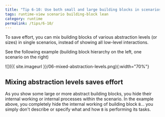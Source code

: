 ```yaml
---
title: "Tip 6-10: Use both small and large building blocks in scenarios!"
tags: runtime-view scenario building-block lean
category: runtime
permalink: /tips/6-10/
---
```


To save effort, you can mix building blocks of various abstraction
levels (or sizes)
in single scenarios, instead of showing all low-level interactions.

See the following example (building block hierarchy on the left,
  one scenario on the right)

![]({{ site.imageurl }}/06-mixed-abstraction-levels.png){:width="70%"}


## Mixing abstraction levels saves effort

As you show some large or more abstract building blocks, you hide their internal working
or internal processes within the scenario. In the example above, you completely
hide the internal working of building block `B`... you simply don't describe or
specify what and how `B` is performing its tasks.
